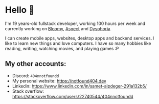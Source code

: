 
# Hello 🌱

I'm 19 years-old fullstack developer, working 100 hours per week and currently working on [Bloomy](https://github.com/sametalpdeger/Bloomy), [Aspect](https://github.com/sametalpdeger/Aspect) and [Dysphoria](https://github.com/sametalpdeger/Dysphoria).

I can create mobile apps, websites, desktop apps and backend services. I like to learn new things and love computers. I have so many hobbies like reading, writing, watching movies, and playing games :P

## My other accounts:

- Discord: `404nnotfoundd`
- My personal website: https://notfound404.dev
- Linkedin: https://www.linkedin.com/in/samet-alpdeger-291a132b5/
- Stack overflow: https://stackoverflow.com/users/22740544/404nnotfoundd
